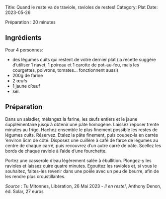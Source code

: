 Title: Quand le reste va de traviole, ravioles de restes!
Category: Plat
Date: 2023-05-26

Préparation : 20 minutes

## Ingrédients

Pour 4 personnes:

* des légumes cuits qui restent de votre dernier plat (la recette suggère d’utiliser 1 navet, 1 poireau et 1 carotte de pot-au-feu, mais les courgettes, poivrons, tomates… fonctionnent aussi)
* 200g de farine
* 2 œufs
* 1 jaune d’œuf
* sel.

## Préparation

Dans un saladier, mélangez la farine, les œufs entiers et le jaune supplémentaire jusqu’à obtenir
une pâte homogène. Laissez reposer trente minutes au frigo. Hachez ensemble le plus finement
possible les restes de légumes cuits. Réservez. Etalez la pâte finement, puis coupez-la en carrés 
’environ 6cm de côté. Disposez une cuillère à café de farce de légumes au centre de chaque carré,
puis recouvrez d’un autre carré de pâte. Scellez les bords de chaque raviole à l’aide d’une fourchette.

Portez une casserole d’eau légèrement salée à ébullition. Plongez-y les ravioles et laissez cuire
quatre minutes. Egouttez les ravioles et, si vous le souhaitez, faites-les revenir dans une poêle
avec un peu de beurre, afin de les rendre plus croustillantes.

*Source :* Tu Mitonnes, Libération, 26 Mai 2023 - *Il en reste!*, Anthony Denon, éd. Solar, 27 euros

